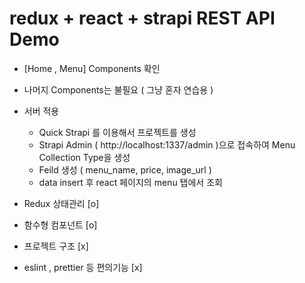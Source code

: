 # redux + react + strapi REST API Demo

* [Home , Menu] Components 확인
* 나머지 Components는 불필요 ( 그냥 혼자 연습용 )
* 서버 적용 
    - Quick Strapi 를 이용해서 프로젝트를 생성
    - Strapi Admin ( http://localhost:1337/admin )으로 접속하여 Menu Collection Type을 생성
    - Feild 생성 ( menu_name, price, image_url )
    - data insert 후 react 페이지의 menu 탭에서 조회

* Redux 상태관리 [o]
* 함수형 컴포넌트 [o]
* 프로젝트 구조 [x]
* eslint , prettier 등 편의기능 [x]